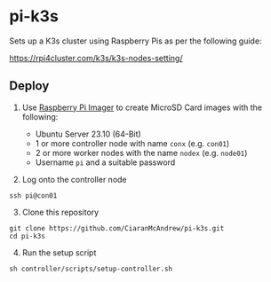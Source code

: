 # pi-k3s

Sets up a K3s cluster using Raspberry Pis as per the following guide:

https://rpi4cluster.com/k3s/k3s-nodes-setting/

## Deploy

1. Use [Raspberry Pi Imager](https://www.raspberrypi.com/software/) to create MicroSD Card images with the following:

   * Ubuntu Server 23.10 (64-Bit)
   * 1 or more controller node with name `conx` (e.g. `con01`)
   * 2 or more worker nodes with the name `nodex` (e.g. `node01`)
   * Username `pi` and a suitable password

2. Log onto the controller node

```
ssh pi@con01
```

3. Clone this repository

```
git clone https://github.com/CiaranMcAndrew/pi-k3s.git
cd pi-k3s
```

4. Run the setup script

```
sh controller/scripts/setup-controller.sh
```